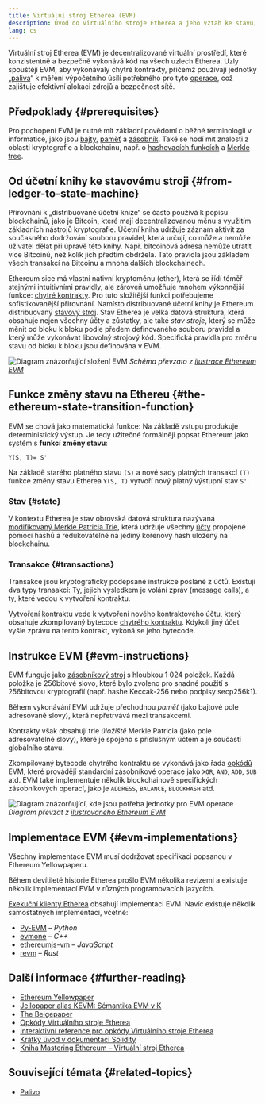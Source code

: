 ```yaml
---
title: Virtuální stroj Etherea (EVM)
description: Úvod do virtuálního stroje Etherea a jeho vztah ke stavu, transakcím a chytrým kontraktům.
lang: cs
---
```


Virtuální stroj Etherea (EVM) je decentralizované virtuální prostředí, které konzistentně a bezpečně vykonává kód na všech uzlech Etherea. Uzly spouštějí EVM, aby vykonávaly chytré kontrakty, přičemž používají jednotky „[paliva](/developers/docs/gas/)“ k měření výpočetního úsilí potřebného pro tyto [operace](/developers/docs/evm/opcodes/), což zajišťuje efektivní alokaci zdrojů a bezpečnost sítě.

## Předpoklady {#prerequisites}

Pro pochopení EVM je nutné mít základní povědomí o běžné terminologii v informatice, jako jsou [bajty](https://wikipedia.org/wiki/Byte), [paměť](https://wikipedia.org/wiki/Computer_memory) a [zásobník](https://wikipedia.org/wiki/Stack_(abstract_data_type)). Také se hodí mít znalosti z oblasti kryptografie a blockchainu, např. o [hashovacích funkcích](https://wikipedia.org/wiki/Cryptographic_hash_function) a [Merkle tree](https://wikipedia.org/wiki/Merkle_tree).

## Od účetní knihy ke stavovému stroji {#from-ledger-to-state-machine}

Přirovnání k „distribuované účetní knize“ se často používá k popisu blockchainů, jako je Bitcoin, které mají decentralizovanou měnu s využitím základních nástrojů kryptografie. Účetní kniha udržuje záznam aktivit za současného dodržování souboru pravidel, která určují, co může a nemůže uživatel dělat při úpravě této knihy. Např. bitcoinová adresa nemůže utratit více Bitcoinů, než kolik jich předtím obdržela. Tato pravidla jsou základem všech transakcí na Bitcoinu a mnoha dalších blockchainech.

Ethereum sice má vlastní nativní kryptoměnu (ether), která se řídí téměř stejnými intuitivními pravidly, ale zároveň umožňuje mnohem výkonnější funkce: [chytré kontrakty](/developers/docs/smart-contracts/). Pro tuto složitější funkci potřebujeme sofistikovanější přirovnání. Namísto distribuované účetní knihy je Ethereum distribuovaný [stavový stroj](https://wikipedia.org/wiki/Finite-state_machine). Stav Etherea je velká datová struktura, která obsahuje nejen všechny účty a zůstatky, ale také _stav stroje_, který se může měnit od bloku k bloku podle předem definovaného souboru pravidel a který může vykonávat libovolný strojový kód. Specifická pravidla pro změnu stavu od bloku k bloku jsou definována v EVM.

![Diagram znázorňující složení EVM](./evm.png) _Schéma převzato z [ilustrace Ethereum EVM](https://takenobu-hs.github.io/downloads/ethereum_evm_illustrated.pdf)_

## Funkce změny stavu na Ethereu {#the-ethereum-state-transition-function}

EVM se chová jako matematická funkce: Na základě vstupu produkuje deterministický výstup. Je tedy užitečné formálněji popsat Ethereum jako systém s **funkcí změny stavu**:

```
Y(S, T)= S'
```

Na základě starého platného stavu `(S)` a nové sady platných transakcí `(T)` funkce změny stavu Etherea `Y(S, T)` vytvoří nový platný výstupní stav `S'`.

### Stav {#state}

V kontextu Etherea je stav obrovská datová struktura nazývaná [modifikovaný Merkle Patricia Trie](/developers/docs/data-structures-and-encoding/patricia-merkle-trie/), která udržuje všechny [účty](/developers/docs/accounts/) propojené pomocí hashů a redukovatelné na jediný kořenový hash uložený na blockchainu.

### Transakce {#transactions}

Transakce jsou kryptograficky podepsané instrukce poslané z účtů. Existují dva typy transakcí: Ty, jejich výsledkem je volání zpráv (message calls), a ty, které vedou k vytvoření kontraktu.

Vytvoření kontraktu vede k vytvoření nového kontraktového účtu, který obsahuje zkompilovaný bytecode [chytrého kontraktu](/developers/docs/smart-contracts/anatomy/). Kdykoli jiný účet vyšle zprávu na tento kontrakt, vykoná se jeho bytecode.

## Instrukce EVM {#evm-instructions}

EVM funguje jako [zásobníkový stroj](https://wikipedia.org/wiki/Stack_machine) s hloubkou 1 024 položek. Každá položka je 256bitové slovo, které bylo zvoleno pro snadné použití s 256bitovou kryptografií (např. hashe Keccak-256 nebo podpisy secp256k1).

Během vykonávání EVM udržuje přechodnou _paměť_ (jako bajtové pole adresované slovy), která nepřetrvává mezi transakcemi.

Kontrakty však obsahují trie _úložiště_ Merkle Patricia (jako pole adresovatelné slovy), které je spojeno s příslušným účtem a je součástí globálního stavu.

Zkompilovaný bytecode chytrého kontraktu se vykonává jako řada [opkódů](/developers/docs/evm/opcodes) EVM, které provádějí standardní zásobníkové operace jako `XOR`, `AND`, `ADD`, `SUB` atd. EVM také implementuje několik blockchainově specifických zásobníkových operací, jako je `ADDRESS`, `BALANCE`, `BLOCKHASH` atd.

![Diagram znázorňující, kde jsou potřeba jednotky pro EVM operace](../gas/gas.png) _Diagram převzat z [ilustrovaného Ethereum EVM](https://takenobu-hs.github.io/downloads/ethereum_evm_illustrated.pdf)_

## Implementace EVM {#evm-implementations}

Všechny implementace EVM musí dodržovat specifikaci popsanou v Ethereum Yellowpaperu.

Během devítileté historie Etherea prošlo EVM několika revizemi a existuje několik implementací EVM v různých programovacích jazycích.

[Exekuční klienty Etherea](/developers/docs/nodes-and-clients/#execution-clients) obsahují implementaci EVM. Navíc existuje několik samostatných implementací, včetně:

- [Py-EVM](https://github.com/ethereum/py-evm) – _Python_
- [evmone](https://github.com/ethereum/evmone) – _C++_
- [ethereumjs-vm](https://github.com/ethereumjs/ethereumjs-vm) – _JavaScript_
- [revm](https://github.com/bluealloy/revm) – _Rust_

## Další informace {#further-reading}

- [Ethereum Yellowpaper](https://ethereum.github.io/yellowpaper/paper.pdf)
- [Jellopaper alias KEVM: Sémantika EVM v K](https://jellopaper.org/)
- [The Beigepaper](https://github.com/chronaeon/beigepaper)
- [Opkódy Virtuálního stroje Etherea](https://www.ethervm.io/)
- [Interaktivní reference pro opkódy Virtuálního stroje Etherea](https://www.evm.codes/)
- [Krátký úvod v dokumentaci Solidity](https://docs.soliditylang.org/en/latest/introduction-to-smart-contracts.html#index-6)
- [Kniha Mastering Ethereum – Virtuální stroj Etherea](https://github.com/ethereumbook/ethereumbook/blob/develop/13evm.asciidoc)

## Související témata {#related-topics}

- [Palivo](/developers/docs/gas/)

